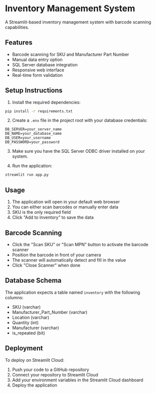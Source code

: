 # Inventory Management System

A Streamlit-based inventory management system with barcode scanning capabilities.

## Features

- Barcode scanning for SKU and Manufacturer Part Number
- Manual data entry option
- SQL Server database integration
- Responsive web interface
- Real-time form validation

## Setup Instructions

1. Install the required dependencies:
```bash
pip install -r requirements.txt
```

2. Create a `.env` file in the project root with your database credentials:
```
DB_SERVER=your_server_name
DB_NAME=your_database_name
DB_USER=your_username
DB_PASSWORD=your_password
```

3. Make sure you have the SQL Server ODBC driver installed on your system.

4. Run the application:
```bash
streamlit run app.py
```

## Usage

1. The application will open in your default web browser
2. You can either scan barcodes or manually enter data
3. SKU is the only required field
4. Click "Add to Inventory" to save the data

## Barcode Scanning

- Click the "Scan SKU" or "Scan MPN" button to activate the barcode scanner
- Position the barcode in front of your camera
- The scanner will automatically detect and fill in the value
- Click "Close Scanner" when done

## Database Schema

The application expects a table named `inventory` with the following columns:
- SKU (varchar)
- Manufacturer_Part_Number (varchar)
- Location (varchar)
- Quantity (int)
- Manufacturer (varchar)
- is_repeated (bit)

## Deployment

To deploy on Streamlit Cloud:
1. Push your code to a GitHub repository
2. Connect your repository to Streamlit Cloud
3. Add your environment variables in the Streamlit Cloud dashboard
4. Deploy the application 